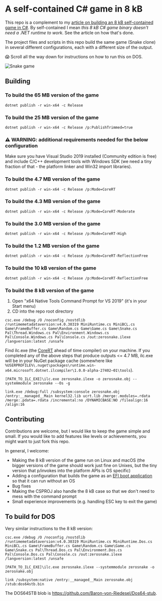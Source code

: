 # A self-contained C# game in 8 kB

This repo is a complement to my [article on building an 8 kB self-contained game in C#](https://medium.com/@MStrehovsky/building-a-self-contained-game-in-c-under-8-kilobytes-74c3cf60ea04?sk=334b06f72dad47f15d0ba0cc6a502487). By self-contained I mean _this 8 kB C# game binary doesn't need a .NET runtime to work_. See the article on how that's done.

The project files and scripts in this repo build the same game (Snake clone) in several different configurations, each with a different size of the output.

😱 Scroll all the way down for instructions on how to run this on DOS.

![Snake game](SeeSharpSnake.gif)

## Building

### To build the 65 MB version of the game

```
dotnet publish -r win-x64 -c Release
```

### To build the 25 MB version of the game

```
dotnet publish -r win-x64 -c Release /p:PublishTrimmed=true
```

### ⚠️ WARNING: additional requirements needed for the below configuration

Make sure you have Visual Studio 2019 installed (Community edition is free) and include C/C++ development tools with Windows SDK (we need a tiny fraction of that - the platform linker and Win32 import libraries).

### To build the 4.7 MB version of the game

```
dotnet publish -r win-x64 -c Release /p:Mode=CoreRT
```

### To build the 4.3 MB version of the game

```
dotnet publish -r win-x64 -c Release /p:Mode=CoreRT-Moderate
```

### To build the 3.0 MB version of the game

```
dotnet publish -r win-x64 -c Release /p:Mode=CoreRT-High
```

### To build the 1.2 MB version of the game

```
dotnet publish -r win-x64 -c Release /p:Mode=CoreRT-ReflectionFree
```

### To build the 10 kB version of the game

```
dotnet publish -r win-x64 -c Release /p:Mode=CoreRT-ReflectionFree
```

### To build the 8 kB version of the game

1. Open "x64 Native Tools Command Prompt for VS 2019" (it's in your Start menu)
2. CD into the repo root directory

```
csc.exe /debug /O /noconfig /nostdlib /runtimemetadataversion:v4.0.30319 MiniRuntime.cs MiniBCL.cs Game\FrameBuffer.cs Game\Random.cs Game\Game.cs Game\Snake.cs Pal\Thread.Windows.cs Pal\Environment.Windows.cs Pal\Console.Windows.cs Pal\Console.cs /out:zerosnake.ilexe /langversion:latest /unsafe
```

Find ilc.exe (the [CoreRT](http://github.com/dotnet/corert) ahead of time compiler) on your machine. If you completed any of the above steps that produce outputs <= 4.7 MB, ilc.exe will be in your NuGet package cache (somewhere like `%USERPROFILE%\.nuget\packages\runtime.win-x64.microsoft.dotnet.ilcompiler\1.0.0-alpha-27402–01\tools`).

```
[PATH_TO_ILC_EXE]\ilc.exe zerosnake.ilexe -o zerosnake.obj --systemmodule zerosnake --Os -g
```

```
link.exe /debug:full /subsystem:console zerosnake.obj /entry:__managed__Main kernel32.lib ucrt.lib /merge:.modules=.rdata /merge:.pdata=.rdata /incremental:no /DYNAMICBASE:NO /filealign:16 /align:16
```

## Contributing
Contributions are welcome, but I would like to keep the game simple and small. If you would like to add features like levels or achievements, you might want to just fork this repo.

In general, I welcome:

* Making the 8 kB version of the game run on Linux and macOS (the bigger versions of the game should work just fine on Unixes, but the tiny version that p/invokes into the platform APIs is OS specific)
* Adding a configuration that builds the game as an [EFI boot application](https://github.com/MichalStrehovsky/zerosharp/tree/master/efi-no-runtime) so that it can run without an OS
* Bug fixes
* Making the CSPROJ also handle the 8 kB case so that we don't need to mess with the command prompt
* Small experience improvements (e.g. handling ESC key to exit the game)

## To build for DOS

Very similar instructions to the 8 kB version:

```
csc.exe /debug /O /noconfig /nostdlib /runtimemetadataversion:v4.0.30319 MiniRuntime.cs MiniRuntime.Dos.cs  MiniBCL.cs Game\FrameBuffer.cs Game\Random.cs Game\Game.cs Game\Snake.cs Pal\Thread.Dos.cs Pal\Environment.Dos.cs Pal\Console.Dos.cs Pal\Console.cs /out:zerosnake.ilexe /langversion:latest /unsafe
```

```
[PATH_TO_ILC_EXE]\ilc.exe zerosnake.ilexe --systemmodule zerosnake -o zerosnake.obj
```

```
link /subsystem:native /entry:__managed__Main zerosnake.obj /stub:dos64stb.bin
```

The DOS64STB blob is https://github.com/Baron-von-Riedesel/Dos64-stub.
